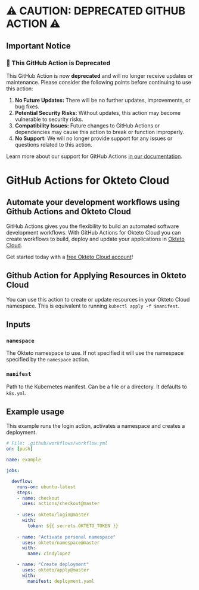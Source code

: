 # ⚠️ CAUTION: DEPRECATED GITHUB ACTION ⚠️

## Important Notice

### 🚨 This GitHub Action is Deprecated

This GitHub Action is now **deprecated** and will no longer receive updates or maintenance. Please consider the following points before continuing to use this action:

1. **No Future Updates:** There will be no further updates, improvements, or bug fixes.
2. **Potential Security Risks:** Without updates, this action may become vulnerable to security risks.
3. **Compatibility Issues:** Future changes to GitHub Actions or dependencies may cause this action to break or function improperly.
4. **No Support:** We will no longer provide support for any issues or questions related to this action.

Learn more about our support for GitHub Actions [in our documentation](https://www.okteto.com/docs/reference/supported-github-actions/#available-actions).

# GitHub Actions for Okteto Cloud

## Automate your development workflows using Github Actions and Okteto Cloud
GitHub Actions gives you the flexibility to build an automated software development workflows. With GitHub Actions for Okteto Cloud you can create workflows to build, deploy and update your applications in [Okteto Cloud](https://cloud.okteto.com).

Get started today with a [free Okteto Cloud account](https://cloud.okteto.com)!

## Github Action for Applying Resources in Okteto Cloud

You can use this action to create or update resources in your Okteto Cloud namespace. This is equivalent to running `kubectl apply -f $manifest`.

## Inputs

### `namespace`

The Okteto namespace to use. If not specified it will use the namespace specified by the `namespace` action.

### `manifest`

Path to the Kubernetes manifest. Can be a file or a directory. It defaults to `k8s.yml`.

## Example usage

This example runs the login action, activates a namespace and creates a deployment.

```yaml
# File: .github/workflows/workflow.yml
on: [push]

name: example

jobs:

  devflow:
    runs-on: ubuntu-latest
    steps:
    - name: checkout
      uses: actions/checkout@master
      
    - uses: okteto/login@master
      with:
        token: ${{ secrets.OKTETO_TOKEN }}
    
    - name: "Activate personal namespace"
      uses: okteto/namespace@master
      with:
        name: cindylopez

    - name: "Create deployment"
      uses: okteto/apply@master
      with:
        manifest: deployment.yaml
```

